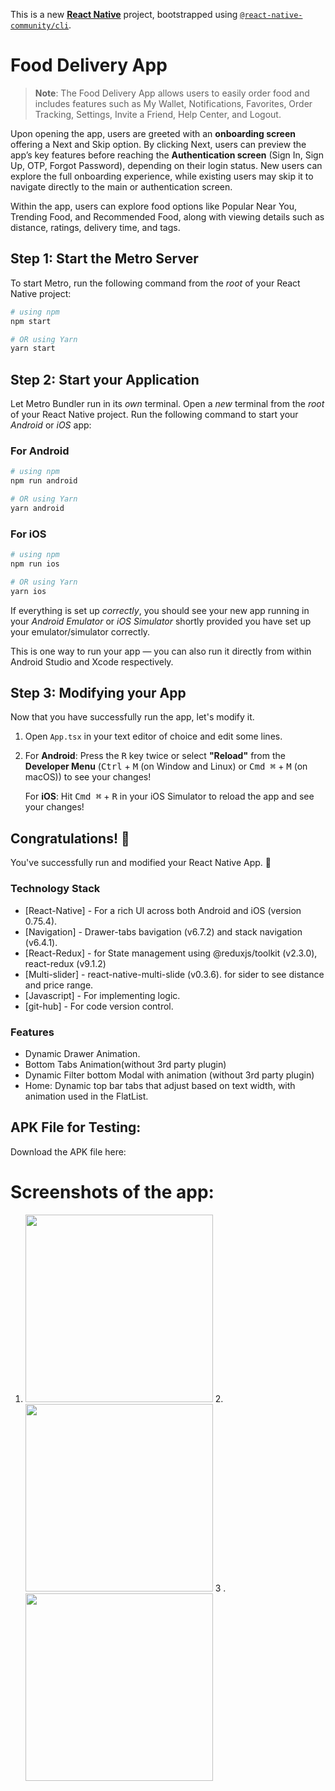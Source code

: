 This is a new [**React Native**](https://reactnative.dev) project, bootstrapped using [`@react-native-community/cli`](https://github.com/react-native-community/cli).

# Food Delivery App

> **Note**: The Food Delivery App allows users to easily order food and includes features such as My Wallet, Notifications, Favorites, Order Tracking, Settings, Invite a Friend, Help Center, and Logout.

Upon opening the app, users are greeted with an **onboarding screen** offering a Next and Skip option. By clicking Next, users can preview the app’s key features before reaching the **Authentication screen** (Sign In, Sign Up, OTP, Forgot Password), depending on their login status. New users can explore the full onboarding experience, while existing users may skip it to navigate directly to the main or authentication screen.

Within the app, users can explore food options like Popular Near You, Trending Food, and Recommended Food, along with viewing details such as distance, ratings, delivery time, and tags.

## Step 1: Start the Metro Server

To start Metro, run the following command from the _root_ of your React Native project:

```bash
# using npm
npm start

# OR using Yarn
yarn start
```

## Step 2: Start your Application

Let Metro Bundler run in its _own_ terminal. Open a _new_ terminal from the _root_ of your React Native project. Run the following command to start your _Android_ or _iOS_ app:

### For Android

```bash
# using npm
npm run android

# OR using Yarn
yarn android
```

### For iOS

```bash
# using npm
npm run ios

# OR using Yarn
yarn ios
```

If everything is set up _correctly_, you should see your new app running in your _Android Emulator_ or _iOS Simulator_ shortly provided you have set up your emulator/simulator correctly.

This is one way to run your app — you can also run it directly from within Android Studio and Xcode respectively.

## Step 3: Modifying your App

Now that you have successfully run the app, let's modify it.

1. Open `App.tsx` in your text editor of choice and edit some lines.
2. For **Android**: Press the <kbd>R</kbd> key twice or select **"Reload"** from the **Developer Menu** (<kbd>Ctrl</kbd> + <kbd>M</kbd> (on Window and Linux) or <kbd>Cmd ⌘</kbd> + <kbd>M</kbd> (on macOS)) to see your changes!

   For **iOS**: Hit <kbd>Cmd ⌘</kbd> + <kbd>R</kbd> in your iOS Simulator to reload the app and see your changes!

## Congratulations! :tada:

You've successfully run and modified your React Native App. :partying_face:

### Technology Stack

- [React-Native] - For a rich UI across both Android and iOS (version 0.75.4).
- [Navigation] - Drawer-tabs bavigation (v6.7.2) and stack navigation (v6.4.1).
- [React-Redux] - for State management using @reduxjs/toolkit (v2.3.0), react-redux (v9.1.2)
- [Multi-slider] - react-native-multi-slide (v0.3.6). for sider to see distance and price range.
- [Javascript] - For implementing logic.
- [git-hub] - For code version control.

### Features

- Dynamic Drawer Animation.
- Bottom Tabs Animation(without 3rd party plugin)
- Dynamic Filter bottom Modal with animation (without 3rd party plugin)
- Home: Dynamic top bar tabs that adjust based on text width, with animation used in the FlatList.

## APK File for Testing:

Download the APK file here:

# Screenshots of the app:

1. <img src="src/sampleImages/home-screen.png" width="300" /> 2. <img src="src/sampleImages/animated-drawer-menu.png" width="300" /> 3 .<img src="src/sampleImages/bottom-modal.png" width="300" />
